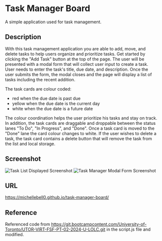 # Task Manager Board
A simple application used for task management.

## Description
With this task management application you are able to add, move, and delete tasks to help users organize and prioritize tasks. Get started by clicking the "Add Task" button at the top of the page. The user will be presented with a modal form that will collect user input to create a task. User needs to enter the task's title, due date, and description. Once the user submits the form, the modal closes and the page will display a list of tasks including the recent addition. 

The task cards are colour coded: 
- red when the due date is past due
- yellow when the due date is the current day
- white when the due date is a future date

The colour coordination helps the user prioritize his tasks and stay on track. In addition, the task cards are draggable and droppable between the status lanes "To Do", "In Progress", and "Done". Once a task card is moved to the "Done" lane the card colour changes to white. If the user wishes to delete a task, the task card contains a delete button that will remove the task from the list and local storage. 

## Screenshot
![Task List Displayed Screenshot](task-list.png)
![Task Manager Modal Form Screenshot](modal-form.png)

## URL
https://michellebell0.github.io/task-manager-board/

## Reference
Referenced code from https://git.bootcampcontent.com/University-of-Toronto/UTOR-VIRT-FSF-PT-02-2024-U-LOLC.git in the script.js file and modified.